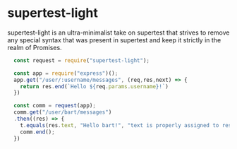 # supertest-light

supertest-light is an ultra-minimalist take on supertest that strives to remove any special syntax that was present in supertest
and keep it strictly in the realm of Promises.

```javascript
  const request = require("supertest-light");

  const app = require("express")();
  app.get("/user/:username/messages", (req,res,next) => {
    return res.end(`Hello ${req.params.username}!`)
  })

  const comm = request(app);
  comm.get("/user/bart/messages")
  .then((res) => {
    t.equals(res.text, "Hello bart!", "text is properly assigned to response");
    comm.end();
  })
```
